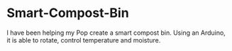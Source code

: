# Smart-Compost-Bin
I have been helping my Pop create a smart compost bin.  Using an Arduino, it is able to rotate, control temperature and moisture.
